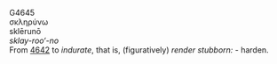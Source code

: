<body>
  <p>G4645<br>  σκληρύνω  <br> sklērunō  <br><i>sklay-roo‘-no </i><br>From <a href="g4642.htm">4642</a>  to <i>indurate</i>, that is, (figuratively) <i>render</i> <i>stubborn:</i> - harden.<br></p>
 </body>